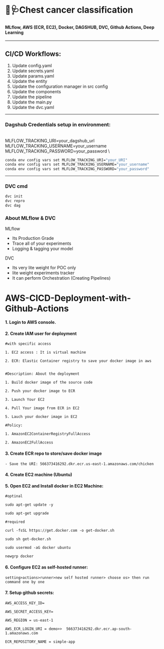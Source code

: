 # 💉🩺Chest cancer classification
#### MLflow, AWS (ECR, EC2), Docker, DAGSHUB, DVC, Github Actions, Deep Learning

---
## CI/CD Workflows:
1. Update config.yaml
2. Update secrets.yaml 
3. Update params.yaml
4. Update the entity
5. Update the configuration manager in src config
6. Update the components
7. Update the pipeline
8. Update the main.py
9. Update the dvc.yaml

---
### Dagshub Credentials setup in environment:
\
MLFLOW_TRACKING_URI=your_dagshub_url \
MLFLOW_TRACKING_USERNAME=your_username \
MLFLOW_TRACKING_PASSWORD=your_password \
```bash
conda env config vars set MLFLOW_TRACKING_URI="your_URI"
conda env config vars set MLFLOW_TRACKING_USERNAME="your_username"
conda env config vars set MLFLOW_TRACKING_PASSWORD="your_password"
```
---

### DVC cmd
```bash
dvc init
dvc repro
dvc dag
```


### About MLflow & DVC

MLflow

 - Its Production Grade
 - Trace all of your experiments
 - Logging & tagging your model


DVC 

 - Its very lite weight for POC only
 - lite weight experiments tracker
 - It can perform Orchestration (Creating Pipelines)



# AWS-CICD-Deployment-with-Github-Actions

#### 1. Login to AWS console.

#### 2. Create IAM user for deployment

	#with specific access

	1. EC2 access : It is virtual machine

	2. ECR: Elastic Container registry to save your docker image in aws


	#Description: About the deployment

	1. Build docker image of the source code

	2. Push your docker image to ECR

	3. Launch Your EC2 

	4. Pull Your image from ECR in EC2

	5. Lauch your docker image in EC2

	#Policy:

	1. AmazonEC2ContainerRegistryFullAccess

	2. AmazonEC2FullAccess

	
#### 3. Create ECR repo to store/save docker image
    - Save the URI: 566373416292.dkr.ecr.us-east-1.amazonaws.com/chicken

	
#### 4. Create EC2 machine (Ubuntu) 

#### 5. Open EC2 and Install docker in EC2 Machine:
	
	
	#optinal

	sudo apt-get update -y

	sudo apt-get upgrade
	
	#required

	curl -fsSL https://get.docker.com -o get-docker.sh

	sudo sh get-docker.sh

	sudo usermod -aG docker ubuntu

	newgrp docker
	
#### 6. Configure EC2 as self-hosted runner:
    setting>actions>runner>new self hosted runner> choose os> then run command one by one


#### 7. Setup github secrets:

    AWS_ACCESS_KEY_ID=

    AWS_SECRET_ACCESS_KEY=

    AWS_REGION = us-east-1

    AWS_ECR_LOGIN_URI = demo>>  566373416292.dkr.ecr.ap-south-1.amazonaws.com

    ECR_REPOSITORY_NAME = simple-app
